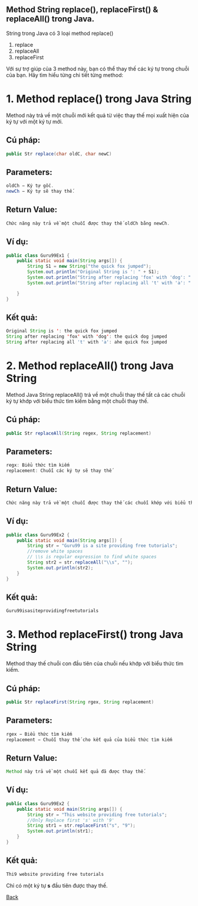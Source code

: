 Method String replace(), replaceFirst() & replaceAll() trong Java.
---

String trong Java có 3 loại method replace()

1. replace
2. replaceAll
3. replaceFirst

Với sự trợ giúp của 3 method này, bạn có thể thay thế các ký tự trong chuỗi của bạn. Hãy tìm hiểu từng chi tiết từng method:

# 1. Method replace() trong Java String
Method này trả về một chuỗi mới kết quả từ việc thay thế mọi xuất hiện của ký tự với một ký tự mới.

## Cú pháp:

```java
public Str replace(char oldC, char newC)
```
## Parameters:

```java
oldCh − Ký tự gốc.
newCh − Ký tự sẽ thay thế.
```

## Return Value:

```java
Chức năng này trả về một chuỗi được thay thế oldCh bằng newCh.
```

## Ví dụ:

```java
public class Guru99Ex1 {
    public static void main(String args[]) {
        String S1 = new String("the quick fox jumped");
        System.out.println("Original String is ': " + S1);
        System.out.println("String after replacing 'fox' with 'dog': " + S1.replace("fox", "dog"));
        System.out.println("String after replacing all 't' with 'a': " + S1.replace('t', 'a'));

    }
}
```

## Kết quả:

```java
Original String is ': the quick fox jumped
String after replacing 'fox' with 'dog': the quick dog jumped
String after replacing all 't' with 'a': ahe quick fox jumped
```

# 2. Method replaceAll() trong Java String
Method Java String replaceAll() trả về một chuỗi thay thế tất cả các chuỗi ký tự khớp với biểu thức tìm kiếm bằng một chuỗi thay thế.

## Cú pháp:

```java
public Str replaceAll(String regex, String replacement)  
```
## Parameters:

```java
regx: Biểu thức tìm kiếm
replacement: Chuỗi các ký tự sẽ thay thế
```

## Return Value:

```java
Chức năng này trả về một chuỗi được thay thế các chuỗi khớp với biểu thức tìm kiếm bằng replacement.
```

## Ví dụ:

```java
public class Guru99Ex2 {
    public static void main(String args[]) {
        String str = "Guru99 is a site providing free tutorials";
        //remove white spaces
		// \\s is regular expression to find white spaces
        String str2 = str.replaceAll("\\s", "");
        System.out.println(str2);
    }
}
```

## Kết quả:

```java
Guru99isasiteprovidingfreetutorials
```

# 3. Method replaceFirst() trong Java String
Method thay thế chuỗi con đầu tiên của chuỗi nếu khớp với biểu thức tìm kiếm.

## Cú pháp:

```java
public Str replaceFirst(String rgex, String replacement)
```
## Parameters:

```java
rgex − Biểu thức tìm kiếm
replacement − Chuỗi thay thế cho kết quả của biểu thức tìm kiếm
```

## Return Value:

```java
Method này trả về một chuỗi kết quả đã được thay thế.
```

## Ví dụ:

```java
public class Guru99Ex2 {
    public static void main(String args[]) {
        String str = "This website providing free tutorials";
        //Only Replace first 's' with '9' 
        String str1 = str.replaceFirst("s", "9");
        System.out.println(str1);
    }
}
```

## Kết quả:

```java
Thi9 website providing free tutorials
```

Chỉ có một ký tự **s** đầu tiên được thay thế.


[Back](./)
